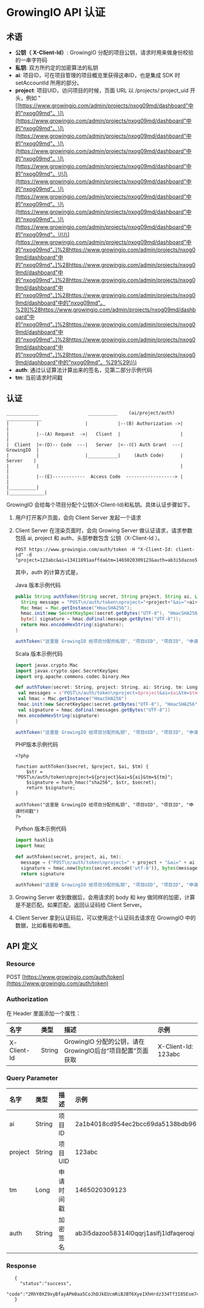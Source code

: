 # GrowingIO API 认证

## 术语

* **公钥（** **X-Client-Id）**:  GrowingIO 分配的项目公钥，请求时用来做身份校验的一串字符码
* **私钥**: 双方所约定的加密算法的私钥 
* **ai**: 项目ID，可在项目管理的项目概览里获得这串ID，也是集成 SDK 时 setAccountId 所用的部分。
* **project**: 项目UID，访问项目的时候，页面 URL 以 /projects/:project\_uid 开头，例如 "\[[https://www.growingio.com/admin/projects/nxog09md/dashboard"中的"nxog09md"。\]\(https://www.growingio.com/admin/projects/nxog09md/dashboard"中的"nxog09md"。\]\(https://www.growingio.com/admin/projects/nxog09md/dashboard"中的"nxog09md"。\]\(https://www.growingio.com/admin/projects/nxog09md/dashboard"中的"nxog09md"。\]\(https://www.growingio.com/admin/projects/nxog09md/dashboard"中的"nxog09md"。\)\]\(https://www.growingio.com/admin/projects/nxog09md/dashboard"中的"nxog09md"。\]\(https://www.growingio.com/admin/projects/nxog09md/dashboard"中的"nxog09md"。\]\(https://www.growingio.com/admin/projects/nxog09md/dashboard"中的"nxog09md"。\]\(https://www.growingio.com/admin/projects/nxog09md/dashboard"中的"nxog09md"。\)\)\](https://www.growingio.com/admin/projects/nxog09md/dashboard"中的"nxog09md"。]%28https://www.growingio.com/admin/projects/nxog09md/dashboard"中的"nxog09md"。]%28https://www.growingio.com/admin/projects/nxog09md/dashboard"中的"nxog09md"。]%28https://www.growingio.com/admin/projects/nxog09md/dashboard"中的"nxog09md"。]%28https://www.growingio.com/admin/projects/nxog09md/dashboard"中的"nxog09md"。%29]%28https://www.growingio.com/admin/projects/nxog09md/dashboard"中的"nxog09md"。]%28https://www.growingio.com/admin/projects/nxog09md/dashboard"中的"nxog09md"。]%28https://www.growingio.com/admin/projects/nxog09md/dashboard"中的"nxog09md"。]%28https://www.growingio.com/admin/projects/nxog09md/dashboard"中的"nxog09md"。%29%29\)\)
* **auth**: 通过认证算法计算出来的签名，见第二部分示例代码
* **tm**: 当前请求时间戳

## 认证

```text
____________                  ___________    (ai/project/auth)   _____________
|          |                 |           |--(B) Authorization ->|             |
|          |--(A) Request  ->|   Client  |                      |             |
|  Client  |<-(D)-- Code  ---|   Server  |<--(C) Auth Grant  ---|  GrowingIO  |
|          |                 |___________|     (Auth Code)      |   Server    |
|          |                                                    |             |
|          |--(E)------------  Access Code  ------------------> |             |
|__________|                                                    |_____________|
```

GrowingIO 会给每个项目分配个公钥\(X-Client-Id\)和私钥。具体认证步骤如下。

1. 用户打开客户页面，会向 Client Server 发起一个请求
2. Client Server 在渲染页面时，会向 Growing Server 做认证请求，请求参数包括 ai, project 和 auth，头部参数包含 公钥（X-Client-Id ）。

   ```text
   POST https://www.growingio.com/auth/token -H "X-Client-Id: client-id" -d "project=123abc&ai=13411891aaffda&tm=1465020309123&auth=ab3i5dazoo58314l0qqrj1aslfj1ldfaqeroqi"
   ```

   其中，auth 的计算方式是，

   Java 版本示例代码

   ```java
   public String authToken(String secret, String project, String ai, Long tm) throws Exception {
     String message = "POST\n/auth/token\nproject="+project+"&ai="+ai+"&tm="+tm;
     Mac hmac = Mac.getInstance("HmacSHA256");
     hmac.init(new SecretKeySpec(secret.getBytes("UTF-8"), "HmacSHA256"));
     byte[] signature = hmac.doFinal(message.getBytes("UTF-8"));
     return Hex.encodeHexString(signature);
   }

   authToken("这里是 GrowingIO 给项目分配的私钥", "项目UID", "项目ID", "申请时间戳")
   ```

   Scala 版本示例代码

   ```scala
   import javax.crypto.Mac
   import javax.crypto.spec.SecretKeySpec
   import org.apache.commons.codec.binary.Hex

   def authToken(secret: String, project: String, ai: String, tm: Long) = {
    val messages = s"POST\n/auth/token\nproject=$project&ai=$ai&tm=$tm"
    val hmac = Mac.getInstance("HmacSHA256")
    hmac.init(new SecretKeySpec(secret.getBytes("UTF-8"), "HmacSHA256"))
    val signature = hmac.doFinal(messages.getBytes("UTF-8"))
    Hex.encodeHexString(signature)
   }

   authToken("这里是 GrowingIO 给项目分配的私钥", "项目UID", "项目ID", "申请时间戳")
   ```

   PHP版本示例代码

   ```text
   <?php

   function authToken($secret, $project, $ai, $tm) {
       $str = "POST\n/auth/token\nproject=${project}&ai=${ai}&tm=${tm}";
       $signature = hash_hmac("sha256", $str, $secret);
       return $signature;
   }

   authToken("这里是 GrowingIO 给项目分配的私钥", "项目UID", "项目ID", "申请时间戳")
   ?>
   ```

   Python 版本示例代码

   ```python
   import hashlib
   import hmac

   def authToken(secret, project, ai, tm):
     message = ("POST\n/auth/token\nproject=" + project + "&ai=" + ai + "&tm=" + tm).encode('utf-8')
     signature = hmac.new(bytes(secret.encode('utf-8')), bytes(message), digestmod=hashlib.sha256).hexdigest()
     return signature

   authToken("这里是 GrowingIO 给项目分配的私钥", "项目UID", "项目ID", "申请时间戳")
   ```

3. Growing Server 收到数据后，会用请求的 body 和 key 做同样的加密，计算是不是匹配。如果匹配，返回认证码给 Client Server。
4. Client Server 拿到认证码后，可以使用这个认证码去请求在 GrowingIO 中的数据，比如看板和单图。

## API 定义

### Resource

POST [https://www.growingio.com/auth/token](https://www.growingio.com/auth/token)

### Authorization

在 Header 里面添加一个属性：

| 名字 | 类型 | 描述 | 示例 |
| :--- | :--- | :--- | :--- |
| X-Client-Id | String | GrowingIO 分配的公钥，请在GrowingIO后台“项目配置”页面获取 | X-Client-Id: 123abc |

### Query Parameter

| 名字 | 类型 | 描述 | 示例 |
| :--- | :--- | :--- | :--- |
| ai | String | 项目ID | 2a1b4018cd954ec2bcc69da5138bdb96 |
| project | String | 项目UID | 123abc |
| tm | Long | 申请时间戳 | 1465020309123 |
| auth | String | 加密签名 | ab3i5dazoo58314l0qqrj1aslfj1ldfaqeroqi |

### Response

```text
   {
     "status":"success",
     "code":"2RhY0XZ9xyBfayAPm0aa5CoJhDJkEUcmRiBJBT6XyeIXhHrdz334Tf3I85Esm74Q"
   }
```

